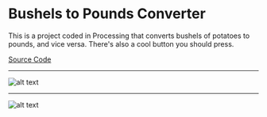 # Bushels to Pounds Converter

This is a project coded in Processing that converts bushels of potatoes to pounds, and vice versa.  There's also a cool button you should press.


[Source Code]()

---

![alt text](https://github.com/bcinbis/portfolio2018/blob/master/Images/Converter1.png)

---

![alt text](https://github.com/bcinbis/portfolio2018/blob/master/Images/Converter2.png)

